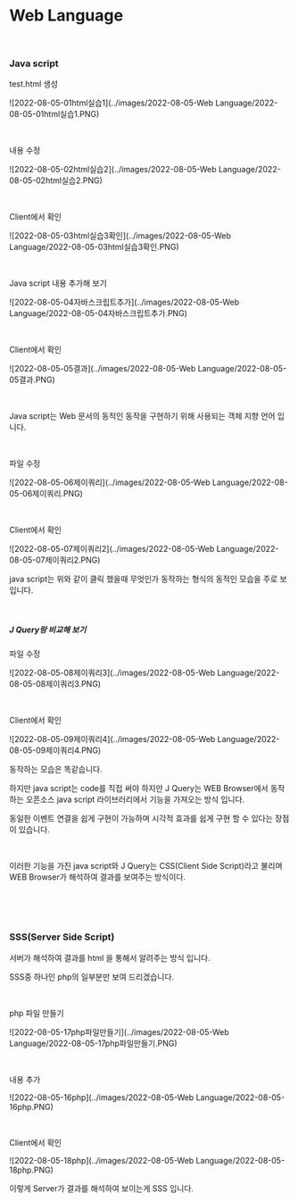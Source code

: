 # Web Language

<br>

### Java script 

test.html 생성

![2022-08-05-01html실습1](../images/2022-08-05-Web Language/2022-08-05-01html실습1.PNG)

<br>

내용 수정

![2022-08-05-02html실습2](../images/2022-08-05-Web Language/2022-08-05-02html실습2.PNG)

<br>

Client에서 확인

![2022-08-05-03html실습3확인](../images/2022-08-05-Web Language/2022-08-05-03html실습3확인.PNG)

<br>

Java script 내용 추가해 보기

![2022-08-05-04자바스크립트추가](../images/2022-08-05-Web Language/2022-08-05-04자바스크립트추가.PNG)

<br>

Client에서 확인

![2022-08-05-05결과](../images/2022-08-05-Web Language/2022-08-05-05결과.PNG)

<br>

Java script는 Web 문서의 동적인 동작을 구현하기 위해 사용되는 객체 지향 언어 입니다.

<br>

파일 수정

![2022-08-05-06제이쿼리](../images/2022-08-05-Web Language/2022-08-05-06제이쿼리.PNG)

<br>

Client에서 확인

![2022-08-05-07제이쿼리2](../images/2022-08-05-Web Language/2022-08-05-07제이쿼리2.PNG)

java script는 위와 같이 클릭 했을때 무엇인가 동작하는 형식의 동적인 모습을 주로 보입니다.

<br>

#####  J Query랑 비교해 보기

파일 수정

![2022-08-05-08제이쿼리3](../images/2022-08-05-Web Language/2022-08-05-08제이쿼리3.PNG)

<br>

Client에서 확인

![2022-08-05-09제이쿼리4](../images/2022-08-05-Web Language/2022-08-05-09제이쿼리4.PNG)

동작하는 모습은 똑같습니다.

하지만 java script는 code를 직접 써야 하지만 J Query는 WEB Browser에서 동작하는 오픈소스 java script 라이브러리에서 기능을 가져오는 방식 입니다.

동일한 이벤트 연결을 쉽게 구현이 가능하며 시각적 효과를 쉽게 구현 할 수 있다는 장점이 있습니다.

<br>

이러한 기능을 가진 java script와  J Query는 CSS(Client Side Script)라고 불리며 WEB Browser가 해석하여 결과를 보여주는 방식이다.

<br>

<br>

<br>

### SSS(Server Side Script)

서버가 해석하여 결과를  html 을 통해서 알려주는 방식 입니다.

SSS중 하나인 php의 일부분만 보여 드리겠습니다.

<br>

php 파일 만들기

![2022-08-05-17php파일만들기](../images/2022-08-05-Web Language/2022-08-05-17php파일만들기.PNG)

<br>

내용 추가

![2022-08-05-16php](../images/2022-08-05-Web Language/2022-08-05-16php.PNG)

<br>

Client에서 확인

![2022-08-05-18php](../images/2022-08-05-Web Language/2022-08-05-18php.PNG)

이렇게 Server가 결과를 해석하여 보이는게 SSS 입니다.

